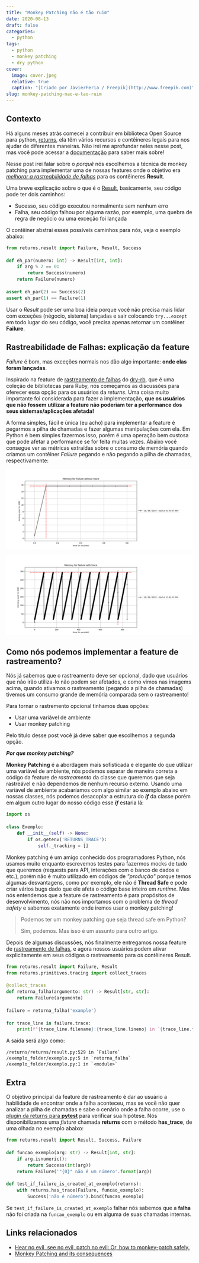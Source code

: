 ```yaml
---
title: "Monkey Patching não é tão ruim"
date: 2020-08-13
draft: false
categories:
  - python
tags:
  - python
  - monkey patching
  - dry python
cover:
  image: cover.jpeg
  relative: true
  caption: "[Criado por JavierFeria / Freepik](http://www.freepik.com)"
slug: monkey-patching-nao-e-tao-ruim
---
```


## Contexto

Há alguns meses atrás comecei a contribuir em biblioteca Open Source para python, [returns](https://github.com/dry-python/returns),
ela têm vários recursos e contêineres legais para nos ajudar de diferentes maneiras. Não irei
me aprofundar neles nesse post, mas você pode acessar a [documentação](https://returns.readthedocs.io/en/latest/)
para saber mais sobre!

Nesse post irei falar sobre o _porquê_ nós escolhemos a técnica de monkey patching para implementar
uma de nossas features onde o objetivo era [_melhorar a rastreabilidade de falhas_](https://github.com/dry-python/returns/issues/409)
para os contêineres __Result__.

Uma breve explicação sobre o que é o [Result](https://returns.readthedocs.io/en/latest/pages/result.html),
basicamente, seu código pode ter dois caminhos:

* Sucesso, seu código executou normalmente sem nenhum erro
* Falha, seu código falhou por alguma razão, por exemplo, uma quebra de regra de negócio ou uma exceção foi lançada

O contêiner abstrai esses possíveis caminhos para nós, veja o exemplo abaixo:

```python
from returns.result import Failure, Result, Success

def eh_par(numero: int) -> Result[int, int]:
    if arg % 2 == 0:
        return Success(numero)
    return Failure(numero)

assert eh_par(2) == Success(2)
assert eh_par(1) == Failure(1)
```

Usar o _Result_ pode ser uma boa ideia porque você não precisa mais lidar com exceções (négocio, sistema) lançadas
e sair colocando `try...except` em todo lugar do seu código, você precisa apenas retornar um contêiner __Failure__.

## Rastreabilidade de Falhas: explicação da feature

_Failure_ é bom, mas exceções normais nos dão algo importante: __onde elas foram lançadas__.

Inspirado na feature de [rastreamento de falhas](https://dry-rb.org/gems/dry-monads/1.3/tracing-failures/)
do [dry-rb](https://dry-rb.org/), que é uma coleção de bibliotecas para Ruby, nós começamos as discussões para
oferecer essa opção para os usuários da _returns_. Uma coisa muito importante foi considerada para fazer
a implementação, __que os usuários que não fossem utilizar a feature não poderiam ter a performance dos
seus sistemas/aplicações afetada!__

A forma simples, fácil e única (eu acho) para implementar a feature é pegarmos a pilha de chamadas
e fazer algumas manipulações com ela. Em Python é bem simples fazermos isso, porém é uma operação
bem custosa que pode afetar a performance se for feita muitas vezes. Abaixo você consegue ver
as métricas extraídas sobre o consumo de memória quando criamos um contêiner _Failure_ pegando e não pegando
a pilha de chamadas, respectivamente:

![Memory consumption without trace implemented](memory-consumption-without-trace-implemented.png)

![Memory consumption with trace implemented](memory-consumption-with-trace-implemented.png)

## Como nós podemos implementar a feature de rastreamento?

Nós já sabemos que o rastreamento deve ser opcional, dado que usuários que não irão utiliza-lo não podem ser afetados,
e como vimos nas imagems acima, quando ativamos o rastreamento (pegando a pilha de chamadas) tivemos um consumo grande de
memória comparada sem o rastreamento!

Para tornar o rastremento opcional tinhamos duas opções:

* Usar uma variável de ambiente
* Usar monkey patching

Pelo título desse post você já deve saber que escolhemos a segunda opção.

___Por que monkey patching?___

__Monkey Patching__ é a abordagem mais sofisticada e elegante do que utilizar uma variável de ambiente,
nós podemos separar de maneira correta a código da feature de _rastreamento_ da classe que
queremos que seja rastreável e não dependemos de nenhum recurso externo. Usando uma variável de ambiente
acabaríamos com algo similar ao exemplo abaixo em nossas classes, nós podemos desacoplar a estrutura do ___if___
da classe porém em algum outro lugar do nosso código esse ___if___ estaria lá:

```python
import os

class Exemplo:
    def __init__(self) -> None:
        if os.getenv('RETURNS_TRACE'):
            self._tracking = []
```

Monkey patching é um amigo conhecido dos programadores Python, nós usamos muito enquanto
escrevemos testes para fazermos mocks de tudo que queremos (requests para API, interações com o banco de dados e etc.),
porém não é muito utilizado em códigos de _"produção"_ porque temos algumas desvantagens,
como por exemplo, ele não é __Thread Safe__ e pode criar vários bugs dado que ele afeta o código base inteiro em _runtime_.
Mas nós entendemos que a feature de rastreamento é para propósitos de desenvolvimento,
nós não nos importamos com o problema de _thread safety_ e sabemos exatamente onde iremos usar o monkey patching!

> Podemos ter um monkey patching que seja thread safe em Python?
>
> Sim, podemos. Mas isso é um assunto para outro artigo.

Depois de algumas discussões, nós finalmente entregamos nossa feature de
[rastreamento de falhas](https://returns.readthedocs.io/en/latest/pages/development.html#tracing-failures),
e agora nossos usuários podem ativar explicitamente em seus códigos o rastreamento para os contêineres Result.

```python
from returns.result import Failure, Result
from returns.primitives.tracing import collect_traces

@collect_traces
def retorna_falha(argumento: str) -> Result[str, str]:
    return Failure(argumento)

failure = retorna_falha('example')

for trace_line in failure.trace:
    print(f"{trace_line.filename}:{trace_line.lineno} in `{trace_line.function}`")
```

A saída será algo como:
```text
/returns/returns/result.py:529 in `Failure`
/exemplo_folder/exemplo.py:5 in `retorna_falha`
/exemplo_folder/exemplo.py:1 in `<module>`
```

## Extra

O objetivo principal da feature de rastreamento é dar ao usuário a habilidade de encontrar onde
a falha aconteceu, mas se você não quer analizar a pilha de chamadas e sabe o cenário onde a falha
ocorre, use o [plugin da returns para __pytest__](https://returns.readthedocs.io/en/latest/pages/contrib/pytest_plugins.html)
para verificar sua hipótese. Nós disponibilizamos uma _fixture_ chamada __returns__ com o método __has_trace__, de uma olhada no exemplo abaixo:

```python
from returns.result import Result, Success, Failure

def funcao_exemplo(arg: str) -> Result[int, str]:
    if arg.isnumeric():
        return Success(int(arg))
    return Failure('"{0}" não é um número'.format(arg))

def test_if_failure_is_created_at_exemplo(returns):
    with returns.has_trace(Failure, funcao_exemplo):
        Success('não é número').bind(funcao_exemplo)
```

Se `test_if_failure_is_created_at_exemplo` falhar nós sabemos que a __falha__ não foi
criada na `funcao_exemplo` ou em alguma de suas chamadas internas.

## Links relacionados

* [Hear no evil, see no evil, patch no evil: Or, how to monkey-patch safely.](https://pt.slideshare.net/GrahamDumpleton/hear-no-evil-see-no-evil-patch-no-evil-or-how-to-monkeypatch-safely)
* [Monkey Patching and its consequences](https://www.pythonforthelab.com/blog/monkey-patching-and-its-consequences/)
